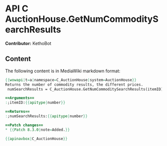 # API C AuctionHouse.GetNumCommoditySearchResults

**Contributor:** KethoBot

## Content

The following content is in MediaWiki markdown format:

```mediawiki
{{wowapi|t=a|namespace=C_AuctionHouse|system=AuctionHouse}}
Returns the number of commodity results, the different prices.
 numSearchResults = C_AuctionHouse.GetNumCommoditySearchResults(itemID)

==Arguments==
:;itemID:{{apitype|number}}

==Returns==
:;numSearchResults:{{apitype|number}}

==Patch changes==
* {{Patch 8.3.0|note=Added.}}

{{apinavbox|C_AuctionHouse}}
```